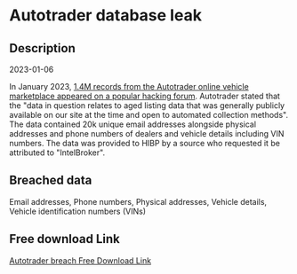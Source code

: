 # Autotrader database leak

## Description

2023-01-06

In January 2023, <a href="https://thecyberexpress.com/data1-4-million-autotrader-user-exposed/" target="_blank" rel="noopener">1.4M records from the Autotrader online vehicle marketplace appeared on a popular hacking forum</a>. Autotrader stated that the &quot;data in question relates to aged listing data that was generally publicly available on our site at the time and open to automated collection methods&quot;. The data contained 20k unique email addresses alongside physical addresses and phone numbers of dealers and vehicle details including VIN numbers. The data was provided to HIBP by a source who requested it be attributed to &quot;IntelBroker&quot;.

## Breached data

Email addresses, Phone numbers, Physical addresses, Vehicle details, Vehicle identification numbers (VINs)

## Free download Link

[Autotrader breach Free Download Link](https://link-to.net/1229997/819.0193464638786/dynamic/?r=aHR0cHM6Ly93d3cubWVkaWFmaXJlLmNvbS92aWV3L3NTdGkzaU12WTVqZ0U0bC9hdXRvdHJhZGVyLmNvbS9maWxl)